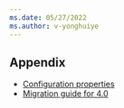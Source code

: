 ```yaml
---
ms.date: 05/27/2022
ms.author: v-yonghuiye
---
```


## Appendix

* [Configuration properties](../../spring-cloud-azure-appendix.md#list-of-configuration-properties)
* [Migration guide for 4.0](../../spring-cloud-azure-appendix.md#migration-guide-for-40)
